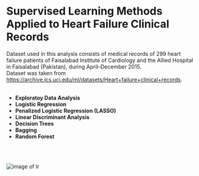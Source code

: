 # Supervised Learning Methods Applied to Heart Failure Clinical Records

Dataset used in this analysis consists of medical records of 299 heart failure patients of Faisalabad Institute of Cardiology and the Allied Hospital in Faisalabad (Pakistan), during April–December 2015.<br>
Dataset was taken from https://archive.ics.uci.edu/ml/datasets/Heart+failure+clinical+records.
<br>
<br>

* **Exploratoy Data Analysis**
* **Logistic Regression**
* **Penalized Logistic Regression (LASSO)**
* **Linear Discriminant Analysis** 
* **Decision Trees**
* **Bagging**
* **Random Forest**
          
<br>
<br>

![image of lr](https://github.com/nbegumc/supervised_learning/blob/master/lr.png)

